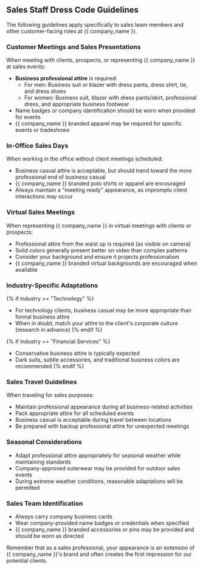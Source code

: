 ## Sales Staff Dress Code Guidelines

The following guidelines apply specifically to sales team members and other customer-facing roles at {{ company_name }}.

### Customer Meetings and Sales Presentations

When meeting with clients, prospects, or representing {{ company_name }} at sales events:

* **Business professional attire** is required:
  * For men: Business suit or blazer with dress pants, dress shirt, tie, and dress shoes
  * For women: Business suit, blazer with dress pants/skirt, professional dress, and appropriate business footwear
* Name badges or company identification should be worn when provided for events
* {{ company_name }} branded apparel may be required for specific events or tradeshows

### In-Office Sales Days

When working in the office without client meetings scheduled:

* Business casual attire is acceptable, but should trend toward the more professional end of business casual
* {{ company_name }} branded polo shirts or apparel are encouraged
* Always maintain a "meeting ready" appearance, as impromptu client interactions may occur

### Virtual Sales Meetings

When representing {{ company_name }} in virtual meetings with clients or prospects:

* Professional attire from the waist up is required (as visible on camera)
* Solid colors generally present better on video than complex patterns
* Consider your background and ensure it projects professionalism
* {{ company_name }} branded virtual backgrounds are encouraged when available

### Industry-Specific Adaptations

{% if industry == "Technology" %}
* For technology clients, business casual may be more appropriate than formal business attire
* When in doubt, match your attire to the client's corporate culture (research in advance)
{% endif %}

{% if industry == "Financial Services" %}
* Conservative business attire is typically expected
* Dark suits, subtle accessories, and traditional business colors are recommended
{% endif %}

### Sales Travel Guidelines

When traveling for sales purposes:

* Maintain professional appearance during all business-related activities
* Pack appropriate attire for all scheduled events
* Business casual is acceptable during travel between locations
* Be prepared with backup professional attire for unexpected meetings

### Seasonal Considerations

* Adapt professional attire appropriately for seasonal weather while maintaining standards
* Company-approved outerwear may be provided for outdoor sales events
* During extreme weather conditions, reasonable adaptations will be permitted

### Sales Team Identification

* Always carry company business cards
* Wear company-provided name badges or credentials when specified
* {{ company_name }} branded accessories or pins may be provided and should be worn as directed

Remember that as a sales professional, your appearance is an extension of {{ company_name }}'s brand and often creates the first impression for our potential clients.
